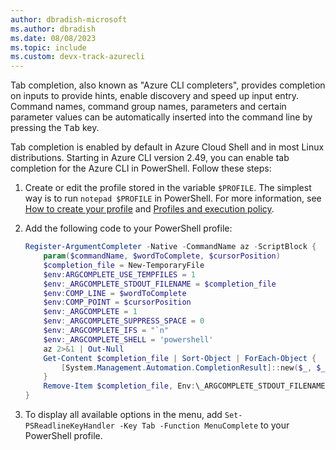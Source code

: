 ```yaml
---
author: dbradish-microsoft
ms.author: dbradish
ms.date: 08/08/2023
ms.topic: include
ms.custom: devx-track-azurecli
---
```

Tab completion, also known as "Azure CLI completers", provides completion on inputs to provide hints, enable discovery and speed up input entry. Command names, command group names, parameters and certain parameter values can be automatically inserted into the command line by pressing the <kbd>Tab</kbd> key.

Tab completion is enabled by default in Azure Cloud Shell and in most Linux distributions. Starting in Azure CLI version 2.49, you can enable tab completion for the Azure CLI in PowerShell. Follow these steps:

1. Create or edit the profile stored in the variable `$PROFILE`. The simplest way is to run `notepad $PROFILE` in PowerShell. For more information, see [How to create your profile](/powershell/module/microsoft.powershell.core/about/about_profiles#how-to-create-a-profile) and [Profiles and execution policy](/powershell/module/microsoft.powershell.core/about/about_profiles#profiles-and-execution-policy).

1.  Add the following code to your PowerShell profile:

      ```powershell
      Register-ArgumentCompleter -Native -CommandName az -ScriptBlock {
          param($commandName, $wordToComplete, $cursorPosition)
          $completion_file = New-TemporaryFile
          $env:ARGCOMPLETE_USE_TEMPFILES = 1
          $env:_ARGCOMPLETE_STDOUT_FILENAME = $completion_file
          $env:COMP_LINE = $wordToComplete
          $env:COMP_POINT = $cursorPosition
          $env:_ARGCOMPLETE = 1
          $env:_ARGCOMPLETE_SUPPRESS_SPACE = 0
          $env:_ARGCOMPLETE_IFS = "`n"
          $env:_ARGCOMPLETE_SHELL = 'powershell'
          az 2>&1 | Out-Null
          Get-Content $completion_file | Sort-Object | ForEach-Object {
              [System.Management.Automation.CompletionResult]::new($_, $_,    "ParameterValue",    $_)
          }
          Remove-Item $completion_file, Env:\_ARGCOMPLETE_STDOUT_FILENAME,       Env:\ARGCOMPLETE_USE_TEMPFILES, Env:\COMP_LINE, Env:\COMP_POINT,    Env:\_ARGCOMPLETE,    Env:\_ARGCOMPLETE_SUPPRESS_SPACE, Env:\_ARGCOMPLETE_IFS,    Env:\_ARGCOMPLETE_SHELL
      }
      ```
1. To display all available options in the  menu, add `Set-PSReadlineKeyHandler -Key Tab -Function MenuComplete` to your PowerShell profile.
